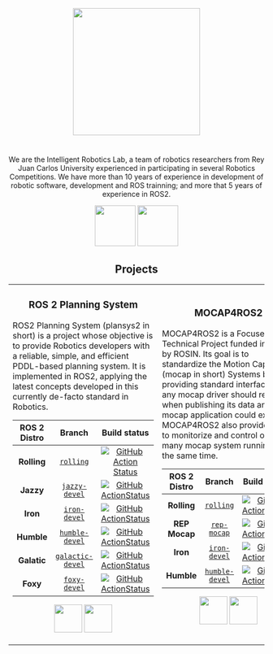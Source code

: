 <p align="center"> <a href="http://naboo.eif.urjc.es/" target="blank"><img src="https://github.com/IntelligentRoboticsLabs/.github/blob/main/logo.jpg" width="250" alt="" /></a> </p>
<h1 align="center"></h1>
<p align="center"> 
We are the Intelligent Robotics Lab, a team of robotics researchers from Rey Juan Carlos University experienced in participating in several Robotics Competitions. We have more than 10 years of experience in development of robotic software, development and ROS trainning; and more that 5 years of experience in ROS2.
</p>
<p align="center"> 
  <a href="https://x.com/IntellRobotLabs" target="blank"><img src="https://github.com/IntelligentRoboticsLabs/.github/blob/main/x_logo.png" width="80" alt=""/></a>
  <a href="http://naboo.eif.urjc.es/" target="blank"><img src="https://github.com/IntelligentRoboticsLabs/.github/blob/main/logo_web.png" width="80" alt=""/></a> 
</p>

<h2 align="center">Projects</h2>

<table>
  <tr>
    <td>
<h3 align="center">
  <strong>ROS 2 Planning System</strong>
</h3>

  ROS2 Planning System (plansys2 in short) is a project whose objective is to provide Robotics developers with a reliable, simple, and efficient PDDL-based planning system. It is implemented in ROS2, applying the latest concepts developed in this currently de-facto standard in Robotics.

| ROS 2 Distro |                             Branch                             |                                                                                                             Build status                                                                                                              | 
| :----------: | :------------------------------------------------------------: | :-----------------------------------------------------------------------------------------------------------------------------------------------------------------------------------------------------------------------------------: |
| **Rolling**  | [`rolling`](https://github.com/PlanSys2/ros2_planning_system/tree/rolling) |  [![GitHub Action Status](https://github.com/PlanSys2/ros2_planning_system/workflows/rolling/badge.svg)](https://github.com/PlanSys2/ros2_planning_system) |
|  **Jazzy**   | [`jazzy-devel`](https://github.com/PlanSys2/ros2_planning_system/tree/jazzy-devel) |  [![GitHub ActionStatus](https://github.com/PlanSys2/ros2_planning_system/workflows/jazzy-devel/badge.svg)](https://github.com/PlanSys2/ros2_planning_system)   |
|   **Iron**   | [`iron-devel`](https://github.com/PlanSys2/ros2_planning_system/tree/iron-devel) |  [![GitHub ActionStatus](https://github.com/PlanSys2/ros2_planning_system/workflows/iron-devel/badge.svg)](https://github.com/PlanSys2/ros2_planning_system)   |
|  **Humble**  | [`humble-devel`](https://github.com/PlanSys2/ros2_planning_system/tree/humble-devel) |  [![GitHub ActionStatus](https://github.com/PlanSys2/ros2_planning_system/workflows/humble-devel/badge.svg)](https://github.com/PlanSys2/ros2_planning_system)   |
| **Galatic**  | [`galactic-devel`](https://github.com/PlanSys2/ros2_planning_system/tree/galactic-devel) |  [![GitHub ActionStatus](https://github.com/PlanSys2/ros2_planning_system/workflows/galactic-devel/badge.svg)](https://github.com/PlanSys2/ros2_planning_system)  |
|   **Foxy**   | [`foxy-devel`](https://github.com/PlanSys2/ros2_planning_system/tree/foxy-devel) |  [![GitHub ActionStatus](https://github.com/PlanSys2/ros2_planning_system/actions/workflows/foxy-devel.yaml/badge.svg)](https://github.com/PlanSys2/ros2_planning_system/actions/workflows/foxy-devel.yaml)   |

<p align="center"> 
<a href="https://plansys2.github.io/" target="blank"><img src="https://github.com/IntelligentRoboticsLabs/.github/blob/main/logo_web.png" width="55" alt=""/></a> 
<a href="https://github.com/PlanSys2" target="blank"><img src="https://github.com/IntelligentRoboticsLabs/.github/blob/main/logo_github.png" width="55" alt=""/></a> 
</p>

</td>

<td>

<h3 align="center">
  <strong>MOCAP4ROS2</strong>
</h3>

MOCAP4ROS2 is a Focused Technical Project funded initially by ROSIN. Its goal is to standardize the Motion Capture (mocap in short) Systems by providing standard interfaces that any mocap driver should respect when publishing its data and any mocap application could expect. MOCAP4ROS2 also provides tools to monitorize and control one or many mocap system running at the same time.

| ROS 2 Distro |                             Branch                             |                                                                                                             Build status                                                                                                              | 
| :----------: | :------------------------------------------------------------: | :-----------------------------------------------------------------------------------------------------------------------------------------------------------------------------------------------------------------------------------: |
| **Rolling**  | [`rolling`](https://github.com/MOCAP4ROS2-Project/mocap4r2/tree/rolling) |  [![GitHub ActionStatus](https://github.com/MOCAP4ROS2-Project/mocap4r2/workflows/rolling/badge.svg)](https://github.com/MOCAP4ROS2-Project/mocap4r2) |
|  **REP Mocap**   | [`rep-mocap`](https://github.com/MOCAP4ROS2-Project/mocap4r2/tree/rep-mocap) |  [![GitHub ActionStatus](https://github.com/MOCAP4ROS2-Project/mocap4r2/workflows/rep-mocap/badge.svg)](https://github.com/MOCAP4ROS2-Project/mocap4r2)   |
|  **Iron**  | [`iron-devel`](https://github.com/MOCAP4ROS2-Project/mocap4r2/tree/iron-devel) |  [![GitHub ActionStatus](https://github.com/MOCAP4ROS2-Project/mocap4r2/workflows/iron-devel/badge.svg)](https://github.com/MOCAP4ROS2-Project/mocap4r2)   |
|  **Humble**  | [`humble-devel`](https://github.com/MOCAP4ROS2-Project/mocap4r2/tree/humble-devel) |  [![GitHub ActionStatus](https://github.com/MOCAP4ROS2-Project/mocap4r2/workflows/humble-devel/badge.svg)](https://github.com/MOCAP4ROS2-Project/mocap4r2)   |

<p align="center"> 
  <a href="https://mocap4ros2-project.github.io/" target="blank"><img src="https://github.com/IntelligentRoboticsLabs/.github/blob/main/logo_web.png" width="55" alt=""/></a> 
  <a href="https://github.com/MOCAP4ROS2-Project" target="blank"><img src="https://github.com/IntelligentRoboticsLabs/.github/blob/main/logo_github.png" width="55" alt=""/></a> 
</p>

</td>
</tr>
</table>
